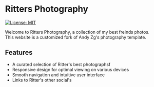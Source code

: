 # Ritters Photography

[![License: MIT](https://img.shields.io/badge/License-MIT-blue.svg)](https://opensource.org/licenses/MIT)

Welcome to Ritters Photography, a collection of my best freinds photos. This website is a customized fork of Andy Zg's photography template.


## Features

- A curated selection of Ritter's best photographsf
- Responsive design for optimal viewing on various devices
- Smooth navigation and intuitive user interface
- Links to Ritter's other social's

